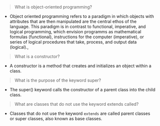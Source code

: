 >What is object-oriented programming?
* Object oriented programming refers to a paradigm in which objects with attributes that are then manipulated are the central ethos of the language. This paradigm is in contrast to functional, imperative, and logical programming, which envision programms as mathematical formulas (functional), instructions for the computer (imperative), or series of logical procedures that take, process, and output data (logical).,

>What is a constructor?
* A constructor is a method that creates and initializes an object within a class.

>What is the purpose of the keyword super?
* The super() keyword calls the constructor of a parent class into the child class.

>What are classes that do not use the keyword extends called?
* Classes that do not use the keyword `extends` are called parent classes or super classes, also known as base classes.